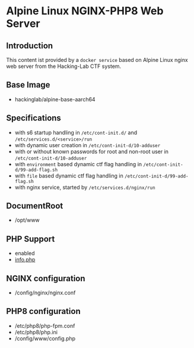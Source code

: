 # Alpine Linux NGINX-PHP8 Web Server
## Introduction
This content ist provided by a `docker service` based on Alpine Linux nginx web server from the Hacking-Lab CTF system. 

## Base Image
* hackinglab/alpine-base-aarch64

## Specifications
* with s6 startup handling in `/etc/cont-init.d/` and `/etc/services.d/<service>/run`
* with dynamic user creation  in `/etc/cont-init-d/10-adduser`
* with or without known passwords for root and non-root user in `/etc/cont-init-d/10-adduser`
* with `environment` based dynamic ctf flag handling in `/etc/cont-init-d/99-add-flag.sh`
* with `file` based dynamic ctf flag handling in `/etc/cont-init-d/99-add-flag.sh`
* with nginx service, started by `/etc/services.d/nginx/run`

## DocumentRoot
* /opt/www

## PHP Support
* enabled
* [info.php](info.php)

## NGINX configuration
* /config/nginx/nginx.conf

## PHP8 configuration
* /etc/php8/php-fpm.conf
* /etc/php8/php.ini
* /config/www/config.php





